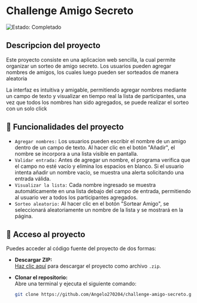<h1 align="left">Challenge Amigo Secreto</h1>

![Estado: Completado](https://img.shields.io/badge/STATUS-COMPLETADO-blue?style=for-the-badge)

<h2>Descripcion del proyecto</h2>
<p>Este proyecto consiste en una aplicacion web sencilla, la cual permite organizar un sorteo de amigo secreto. Los usuarios pueden agregar nombres de amigos, los cuales luego pueden ser sorteados de manera aleatoria</p>
<p>La interfaz es intuitiva y amigable, permitiendo agregar nombres mediante un campo de texto y visualizar en tiempo real la lista de participantes, una vez que todos los nombres han sido agregados, se puede realizar el sorteo con un solo click</p>

## :hammer: Funcionalidades del proyecto
- `Agregar nombres:` Los usuarios pueden escribir el nombre de un amigo dentro de un campo de texto. Al hacer clic en el botón "Añadir", el nombre se incorpora a una lista visible en pantalla.
- `Validar entrada:` Antes de agregar un nombre, el programa verifica que el campo no esté vacío y elimina los espacios en blanco. Si el usuario intenta añadir un nombre vacío, se muestra una alerta solicitando una entrada válida.
- `Visualizar la lista:` Cada nombre ingresado se muestra automáticamente en una lista debajo del campo de entrada, permitiendo al usuario ver a todos los participantes agregados.
- `Sorteo aleatorio:` Al hacer clic en el botón "Sortear Amigo", se seleccionará aleatoriamente un nombre de la lista y se mostrará en la página.

## 📁 Acceso al proyecto

Puedes acceder al código fuente del proyecto de dos formas:

- **Descargar ZIP:**  
  [Haz clic aquí](https://github.com/Angelo270204/challenge-amigo-secreto/archive/refs/heads/main.zip) para descargar el proyecto como archivo `.zip`.

- **Clonar el repositorio:**  
  Abre una terminal y ejecuta el siguiente comando:

  ```bash
  git clone https://github.com/Angelo270204/challenge-amigo-secreto.git
